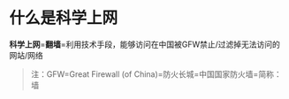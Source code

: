 # 什么是科学上网

**科学上网**=**翻墙**=利用技术手段，能够访问在中国被GFW禁止/过滤掉无法访问的网站/网络

> 注：GFW=Great Firewall (of China)=防火长城=中国国家防火墙=简称：墙
